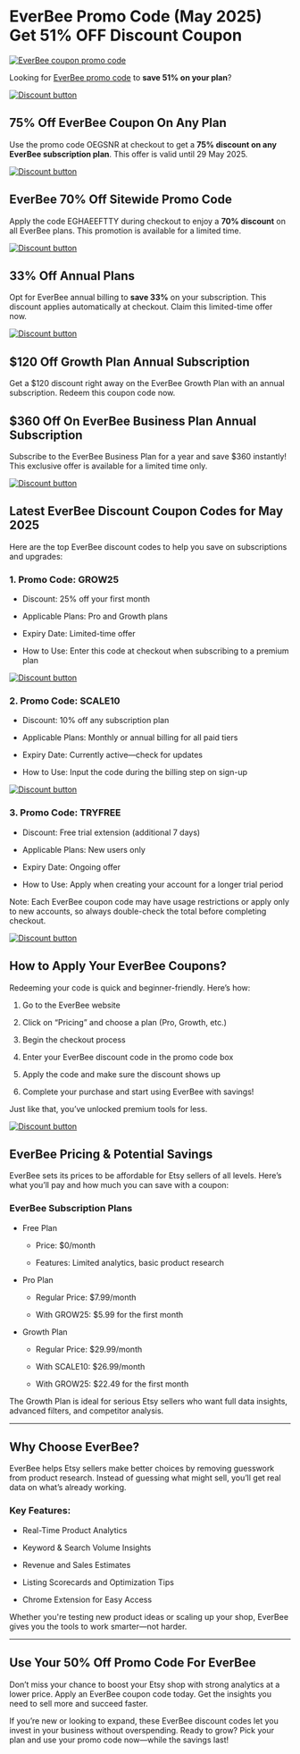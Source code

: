 # EverBee Promo Code (May 2025) Get 51% OFF Discount Coupon

[![EverBee coupon promo code](https://github.com/user-attachments/assets/d3989553-4249-49fa-bd3e-5ab34c1df834)](https://www.everbee.io/?via=salman)

Looking for [EverBee promo code](https://www.everbee.io/?via=salman) to **save 51% on your plan**?

[![Discount button](https://github.com/user-attachments/assets/339af741-c50a-4d02-a0e2-10ab3c4e9a2c)](https://www.everbee.io/?via=salman)

## 75% Off EverBee Coupon On Any Plan

Use the promo code OEGSNR at checkout to get a **75% discount on any EverBee subscription plan**. This offer is valid until 29 May 2025.

[![Discount button](https://github.com/user-attachments/assets/339af741-c50a-4d02-a0e2-10ab3c4e9a2c)](https://www.everbee.io/?via=salman)

## EverBee 70% Off Sitewide Promo Code

Apply the code EGHAEEFTTY during checkout to enjoy a **70% discount** on all EverBee plans. This promotion is available for a limited time.

[![Discount button](https://github.com/user-attachments/assets/339af741-c50a-4d02-a0e2-10ab3c4e9a2c)](https://www.everbee.io/?via=salman)

## 33% Off Annual Plans

Opt for EverBee annual billing to **save 33%** on your subscription. This discount applies automatically at checkout. Claim this limited-time offer now.

[![Discount button](https://github.com/user-attachments/assets/339af741-c50a-4d02-a0e2-10ab3c4e9a2c)](https://www.everbee.io/?via=salman)

## $120 Off Growth Plan Annual Subscription

Get a $120 discount right away on the EverBee Growth Plan with an annual subscription. Redeem this coupon code now.

## $360 Off On EverBee Business Plan Annual Subscription

Subscribe to the EverBee Business Plan for a year and save $360 instantly! This exclusive offer is available for a limited time only.

[![Discount button](https://github.com/user-attachments/assets/339af741-c50a-4d02-a0e2-10ab3c4e9a2c)](https://www.everbee.io/?via=salman)

## Latest EverBee Discount Coupon Codes for May 2025

Here are the top EverBee discount codes to help you save on subscriptions and upgrades:

### 1. Promo Code: GROW25

* Discount: 25% off your first month

* Applicable Plans: Pro and Growth plans

* Expiry Date: Limited-time offer

* How to Use: Enter this code at checkout when subscribing to a premium plan

[![Discount button](https://github.com/user-attachments/assets/339af741-c50a-4d02-a0e2-10ab3c4e9a2c)](https://www.everbee.io/?via=salman)

### 2. Promo Code: SCALE10

* Discount: 10% off any subscription plan

* Applicable Plans: Monthly or annual billing for all paid tiers

* Expiry Date: Currently active—check for updates

* How to Use: Input the code during the billing step on sign-up

[![Discount button](https://github.com/user-attachments/assets/339af741-c50a-4d02-a0e2-10ab3c4e9a2c)](https://www.everbee.io/?via=salman)

### 3. Promo Code: TRYFREE

* Discount: Free trial extension (additional 7 days)

* Applicable Plans: New users only

* Expiry Date: Ongoing offer

* How to Use: Apply when creating your account for a longer trial period

Note: Each EverBee coupon code may have usage restrictions or apply only to new accounts, so always double-check the total before completing checkout.

[![Discount button](https://github.com/user-attachments/assets/339af741-c50a-4d02-a0e2-10ab3c4e9a2c)](https://www.everbee.io/?via=salman)

## How to Apply Your EverBee Coupons?

Redeeming your code is quick and beginner-friendly. Here’s how:

1. Go to the EverBee website

2. Click on “Pricing” and choose a plan (Pro, Growth, etc.)

3. Begin the checkout process

4. Enter your EverBee discount code in the promo code box

5. Apply the code and make sure the discount shows up

6. Complete your purchase and start using EverBee with savings!

Just like that, you’ve unlocked premium tools for less.

[![Discount button](https://github.com/user-attachments/assets/339af741-c50a-4d02-a0e2-10ab3c4e9a2c)](https://www.everbee.io/?via=salman)

## EverBee Pricing & Potential Savings

EverBee sets its prices to be affordable for Etsy sellers of all levels. Here’s what you’ll pay and how much you can save with a coupon:

### EverBee Subscription Plans

* Free Plan

  * Price: $0/month

  * Features: Limited analytics, basic product research
* Pro Plan

  * Regular Price: $7.99/month

  * With GROW25: $5.99 for the first month
* Growth Plan

  * Regular Price: $29.99/month

  * With SCALE10: $26.99/month

  * With GROW25: $22.49 for the first month

The Growth Plan is ideal for serious Etsy sellers who want full data insights, advanced filters, and competitor analysis.

---

## Why Choose EverBee?

EverBee helps Etsy sellers make better choices by removing guesswork from product research. Instead of guessing what might sell, you’ll get real data on what’s already working.

### Key Features:

* Real-Time Product Analytics

* Keyword & Search Volume Insights

* Revenue and Sales Estimates

* Listing Scorecards and Optimization Tips

* Chrome Extension for Easy Access

Whether you're testing new product ideas or scaling up your shop, EverBee gives you the tools to work smarter—not harder.

---

## Use Your 50% Off Promo Code For EverBee

Don’t miss your chance to boost your Etsy shop with strong analytics at a lower price. Apply an EverBee coupon code today. Get the insights you need to sell more and succeed faster.

If you’re new or looking to expand, these EverBee discount codes let you invest in your business without overspending. Ready to grow? Pick your plan and use your promo code now—while the savings last!

